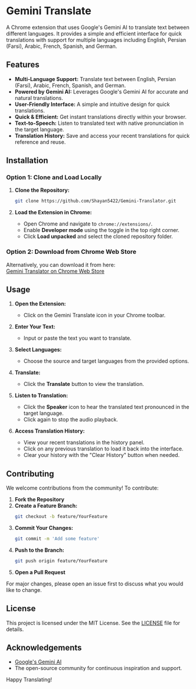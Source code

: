 # Gemini Translate

A Chrome extension that uses Google's Gemini AI to translate text between different languages. It provides a simple and efficient interface for quick translations with support for multiple languages including English, Persian (Farsi), Arabic, French, Spanish, and German.

## Features

- **Multi-Language Support:** Translate text between English, Persian (Farsi), Arabic, French, Spanish, and German.
- **Powered by Gemini AI:** Leverages Google's Gemini AI for accurate and natural translations.
- **User-Friendly Interface:** A simple and intuitive design for quick translations.
- **Quick & Efficient:** Get instant translations directly within your browser.
- **Text-to-Speech:** Listen to translated text with native pronunciation in the target language.
- **Translation History:** Save and access your recent translations for quick reference and reuse.

## Installation

### Option 1: Clone and Load Locally

1. **Clone the Repository:**
   ```bash
   git clone https://github.com/Shayan5422/Gemini-Translator.git
   ```

2. **Load the Extension in Chrome:**
   - Open Chrome and navigate to `chrome://extensions/`.
   - Enable **Developer mode** using the toggle in the top right corner.
   - Click **Load unpacked** and select the cloned repository folder.

### Option 2: Download from Chrome Web Store

Alternatively, you can download it from here:  
[Gemini Translator on Chrome Web Store](https://chromewebstore.google.com/detail/gemini-translator/mgckajgaoebghjjlmlbnifapbbmgljdk?authuser=0&hl=en)

## Usage

1. **Open the Extension:**
   - Click on the Gemini Translate icon in your Chrome toolbar.

2. **Enter Your Text:**
   - Input or paste the text you want to translate.

3. **Select Languages:**
   - Choose the source and target languages from the provided options.

4. **Translate:**
   - Click the **Translate** button to view the translation.

5. **Listen to Translation:**
   - Click the **Speaker** icon to hear the translated text pronounced in the target language.
   - Click again to stop the audio playback.

6. **Access Translation History:**
   - View your recent translations in the history panel.
   - Click on any previous translation to load it back into the interface.
   - Clear your history with the "Clear History" button when needed.

## Contributing

We welcome contributions from the community! To contribute:

1. **Fork the Repository**
2. **Create a Feature Branch:**  
   ```bash
   git checkout -b feature/YourFeature
   ```
3. **Commit Your Changes:**
   ```bash
   git commit -m 'Add some feature'
   ```
4. **Push to the Branch:**
   ```bash
   git push origin feature/YourFeature
   ```
5. **Open a Pull Request**

For major changes, please open an issue first to discuss what you would like to change.

## License

This project is licensed under the MIT License. See the [LICENSE](LICENSE) file for details.

## Acknowledgements

- [Google's Gemini AI](https://ai.google/)
- The open-source community for continuous inspiration and support.

Happy Translating!
